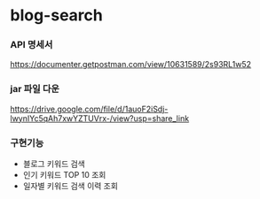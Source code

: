 # blog-search

### API 명세서
https://documenter.getpostman.com/view/10631589/2s93RL1w52

### jar 파일 다운
https://drive.google.com/file/d/1auoF2iSdj-lwynIYc5qAh7xwYZTUVrx-/view?usp=share_link

### 구현기능
* 블로그 키워드 검색
* 인기 키워드 TOP 10 조회
* 일자별 키워드 검색 이력 조회
